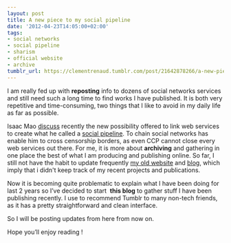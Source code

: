 ```yaml
---
layout: post
title: A new piece to my social pipeline
date: '2012-04-23T14:05:00+02:00'
tags:
- social networks
- social pipeline
- sharism
- official website
- archive
tumblr_url: https://clementrenaud.tumblr.com/post/21642878266/a-new-piece-to-my-social-pipeline
---
```

I am really fed up with **reposting** info&nbsp;to dozens of social networks services and still need such a long time to find works I have published. It is both very repetitive and time-consuming, two things that I like to avoid in my daily life as far as possible.

Isaac Mao&nbsp;[discuss](http://wp.isaacmao.com/2011/06/29/ifttt-%E4%B8%8E%E2%80%9C%E5%8F%AF%E5%88%86%E4%BA%AB%E6%9C%8D%E5%8A%A1%E2%80%9Dshareable-service%E7%9A%84%E9%87%8D%E8%A6%81%E6%80%A7/)&nbsp;recently the new possibility offered to link web services to create what he called a&nbsp;[social pipeline](http://www.isaacmao.com/meta/2008/02/micropipeline-as-unblockable.html). To chain social networks has enable him to cross censorship borders, as even CCP cannot close every web services out there. For me, it is more about **archiving** and gathering in one place the best of what I am producing and publishing online. So far, I still not have the habit to update frequently&nbsp;[my old website](http://www.clemsos.com)&nbsp;and [blog](http://www.clemsos.com/blog), which imply that i didn't&nbsp;keep track of my recent projects and publications.

Now it is becoming quite problematic to explain what I have been doing for last 2 years so I’ve decided to start&nbsp; **this blog** to gather stuff I have been publishing recently.&nbsp;I use to recommend Tumblr&nbsp;to many non-tech friends, as it has a pretty straightforward and clean interface.

So I will be posting updates from here from now on.

Hope you’ll enjoy reading !&nbsp;


